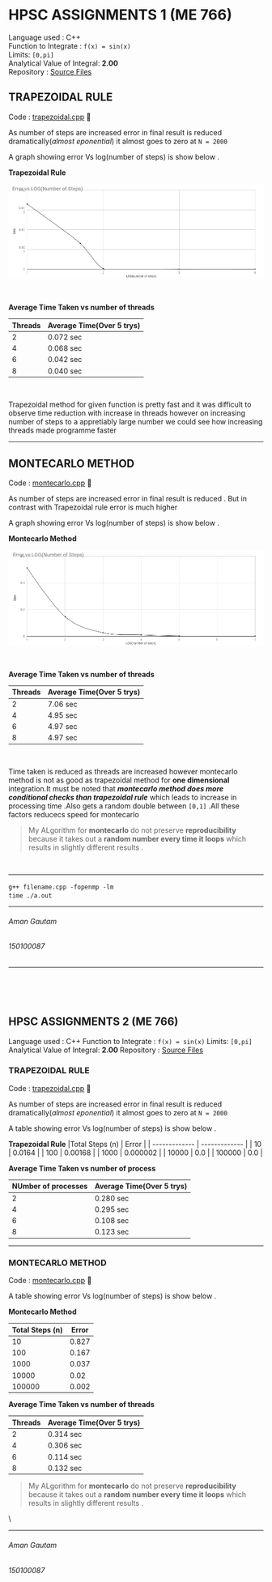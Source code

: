 # HPSC ASSIGNMENTS 1 (ME 766)
Language used : C++ <br>
Function to Integrate : `f(x) = sin(x)` <br>
Limits: `[0,pi]` <br>
Analytical Value of Integral: **2.00** <br>
Repository : [Source Files](https://github.com/amangautam015/hpsc "Src")

## TRAPEZOIDAL RULE

Code : [trapezoidal.cpp](https://github.com/amangautam015/hpsc/blob/master/trapezoidal.cpp "trapezoidal")  :link:


As number of steps are increased error in final result is reduced dramatically(_almost eponential_) it almost goes to zero at `N = 2000`

A graph showing error Vs log(number of steps) is show below . <br>

**Trapezoidal Rule**

![alt text](https://raw.githubusercontent.com/amangautam015/hpsc/master/ten.png)

<br>

**Average Time Taken vs number of threads**

|Threads  | Average Time(Over 5 trys) |
| ------------- | ------------- |
| 2  | 0.072 sec  |
| 4  | 0.068 sec  |
| 6  | 0.042 sec  |
| 8  | 0.040 sec  |

<br>

Trapezoidal method for given function is pretty fast and it was difficult to observe time reduction with increase in threads however on increasing number of steps to a appretiably large number we could see how increasing threads made programme faster

---

## MONTECARLO METHOD

Code : [montecarlo.cpp](https://github.com/amangautam015/hpsc/blob/master/montecarlo.cpp "montecarlo")  :link:


As number of steps are increased error in final result is reduced . But in contrast with Trapezoidal rule error is much higher 

A graph showing error Vs log(number of steps) is show below . <br>

**Montecarlo Method**

![alt text](https://raw.githubusercontent.com/amangautam015/hpsc/master/MONTE.png)
 
<br>

**Average Time Taken vs number of threads**

|Threads  | Average Time(Over 5 trys) |
| ------------- | ------------- |
| 2  | 7.06 sec  |
| 4  | 4.95 sec  |
| 6  | 4.97 sec  |
| 8  | 4.97 sec  |

<br>

Time taken is reduced as threads are increased however montecarlo method is not as good as trapezoidal method for **one dimensional** integration.It must be noted that _**montecarlo method does more conditional checks than trapezoidal rule**_ which leads to increase in processing time .Also gets a random double between `[0,1]` .All these factors reducecs speed for montecarlo

> My ALgorithm for **montecarlo** do not preserve **reproducibility** because it takes out a **random number every time it loops** which results in slightly different results .

<br>

---

`g++ filename.cpp -fopenmp -lm` <br>
`time ./a.out`

---

###### Aman Gautam
###### 150100087

---

<br><br><br>

## HPSC ASSIGNMENTS 2 (ME 766)
Language used : C++ 
Function to Integrate : `f(x) = sin(x)` 
Limits: `[0,pi]`
Analytical Value of Integral: **2.00** 
Repository : [Source Files](https://github.com/amangautam015/hpsc/tree/master/Assignment_2 "Src")

### TRAPEZOIDAL RULE

Code : [trapezoidal.cpp](https://github.com/amangautam015/hpsc/blob/master/Assignment_2/trap.cpp "trapezoidal")  :link:

As number of steps are increased error in final result is reduced dramatically(_almost eponential_) it almost goes to zero at `N = 2000`

A table showing error Vs log(number of steps) is show below . 

**Trapezoidal Rule**
|Total Steps (n) | Error |
| ------------- | ------------- |
| 10  | 0.0164  |
| 100  | 0.00168   |
| 1000  | 0.000002   |
| 10000  | 0.0   |
| 100000  | 0.0  |



**Average Time Taken vs number of process**

|NUmber of processes  | Average Time(Over 5 trys) |
| ------------- | ------------- |
| 2  | 0.280 sec  |
| 4  | 0.295 sec  |
| 6  | 0.108 sec  |
| 8  | 0.123 sec  |


---

### MONTECARLO METHOD

Code : [montecarlo.cpp](https://github.com/amangautam015/hpsc/blob/master/Assignment_2/mcr.cpp "montecarlo")  :link:



A table showing error Vs log(number of steps) is show below . 

**Montecarlo Method**

|Total Steps (n) | Error |
| ------------- | ------------- |
| 10  | 0.827 |
| 100  | 0.167  |
| 1000  | 0.037   |
| 10000  | 0.02   |
| 100000  | 0.002  |

**Average Time Taken vs number of threads**

|Threads  | Average Time(Over 5 trys) |
| ------------- | ------------- |
| 2  | 0.314 sec  |
| 4  | 0.306 sec  |
| 6  | 0.114 sec  |
| 8  | 0.132 sec  |


> My ALgorithm for **montecarlo** do not preserve **reproducibility** because it takes out a **random number every time it loops** which results in slightly different results .  

\

---


###### Aman Gautam
###### 150100087


